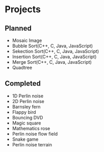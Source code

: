 # Projects

## Planned
* Mosaic Image
* Bubble Sort(C++, C, Java, JavaScript)
* Sekection Sort(C++, C, Java, JavaScript)
* Insertion Sort(C++, C, Java, JavaScript)
* Merge Sort(C++, C, Java, JavaScript)
* Quadtree


## Completed
* 1D Perlin noise
* 2D Perlin noise
* Barnsley fern
* Flappy bird
* Bouncing DVD
* Magic square
* Mathematics rose
* Perlin noise flow field
* Snake game
* Perlin noise terrain

